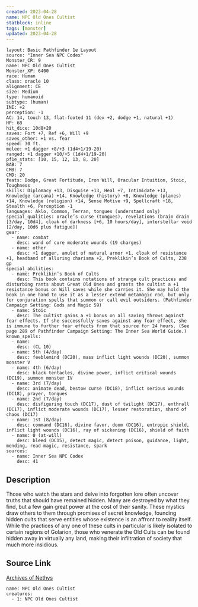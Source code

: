 ```yaml
---
created: 2023-04-28
name: NPC Old Ones Cultist
statblock: inline
tags: [monster]
updated: 2023-04-28
---
```

```statblock
layout: Basic Pathfinder 1e Layout
source: "Inner Sea NPC Codex"
Monster_CR: 9
name: NPC Old Ones Cultist
Monster_XP: 6400
race: Human
class: oracle 10
alignment: CE
size: Medium
type: humanoid
subtype: (human)
INI: +2
perception: -1
AC: 14, touch 13, flat-footed 11 (dex +2, dodge +1, natural +1)
HP: 68
hit_dice: 10d8+20
saves: Fort +7, Ref +6, Will +9
saves_other: +1 vs. fear
speed: 30 ft.
melee: +1 dagger +8/+3 (1d4+1/19-20)
ranged: +1 dagger +10/+5 (1d4+1/19-20)
pf1e_stats: [10, 15, 12, 13, 8, 20]
BAB: 7
CMB: 7
CMD: 20
feats: Dodge, Great Fortitude, Iron Will, Oracular Intuition, Stoic, Toughness
skills: Diplomacy +13, Disguise +13, Heal +7, Intimidate +13, Knowledge (arcana) +14, Knowledge (history) +8, Knowledge (planes) +14, Knowledge (religion) +14, Sense Motive +9, Spellcraft +18, Stealth +6, Perception -1
languages: Aklo, Common, Terran, tongues (understand only)
special_qualities: oracle’s curse (tongues), revelations (brain drain [3/day, 10d4], cloak of darkness [+6, 10 hours/day], interstellar void [2/day, 10d6 plus fatigue])
gear:
  - name: combat
    desc: wand of cure moderate wounds (19 charges)
  - name: other
    desc: +1 dagger, amulet of natural armor +1, cloak of resistance +1, headband of alluring charisma +2, Preklikin’s Book of Cults, 238 gp
special_abilities:
  - name: Preklikin’s Book of Cults
    desc: This book contains notations of strange cult practices and disturbing rants about Great Old Ones and grants the cultist a +1 resistance bonus on Will saves while she carries it. She may hold the book in one hand to use it as a lesser extend metamagic rod, but only for conjuration spells that summon or call evil outsiders. (Pathfinder Campaign Setting: Gods and Magic 59)
  - name: Stoic
    desc: The cultist gains a +1 bonus on all saving throws against fear effects. If she successfully saves against any fear effect, she is immune to further fear effects from that source for 24 hours. (See page 289 of Pathfinder Campaign Setting: The Inner Sea World Guide.)
known_spells:
  - name:
    desc: (CL 10)
  - name: 5th (4/day)
    desc: feeblemind (DC20), mass inflict light wounds (DC20), summon monster V
  - name: 4th (6/day)
    desc: black tentacles, divine power, inflict critical wounds (DC19), summon monster IV
  - name: 3rd (7/day)
    desc: animate dead, bestow curse (DC18), inflict serious wounds (DC18), prayer, tongues
  - name: 2nd (7/day)
    desc: disfiguring touch (DC17), dust of twilight (DC17), enthrall (DC17), inflict moderate wounds (DC17), lesser restoration, shard of chaos (DC17)
  - name: 1st (8/day)
    desc: command (DC16), divine favor, doom (DC16), entropic shield, inflict light wounds (DC16), ray of sickening (DC16), shield of faith
  - name: 0 (at-will)
    desc: bleed (DC15), detect magic, detect poison, guidance, light, mending, read magic, resistance, spark
sources:
  - name: Inner Sea NPC Codex
    desc: 41
```
## Description
Those who watch the stars and delve into forgotten lore often uncover truths that should have remained hidden. Many are destroyed by what they find, but a few gain great power at the cost of their sanity. These mystics draw others to them through promises of secret knowledge, founding hidden cults that serve entities whose existence is an affront to reality itself. While the practices of any one of these cults in particular is likely isolated to certain regions of Golarion, those who venerate the Old Cults can be found hidden away in virtually any land, making their infiltration of society that much more insidious.
## Source Link
[Archives of Nethys](https://aonprd.com/NPCDisplay.aspx?ItemName=Old%20Ones%20Cultist)
```encounter-table
name: NPC Old Ones Cultist
creatures:
  - 1: NPC Old Ones Cultist
```
